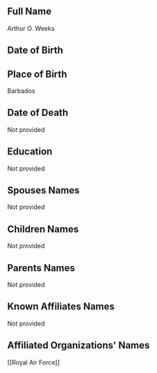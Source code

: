 ## Full Name
Arthur O. Weeks

## Date of Birth


## Place of Birth
Barbados

## Date of Death
Not provided

## Education
Not provided

## Spouses Names
Not provided

## Children Names
Not provided

## Parents Names
Not provided

## Known Affiliates Names
Not provided

## Affiliated Organizations' Names
[[Royal Air Force]]